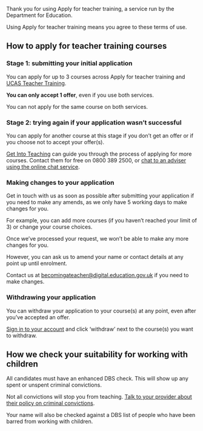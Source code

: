 Thank you for using Apply for teacher training, a service run by the Department for Education.

Using Apply for teacher training means you agree to these terms of use.

## How to apply for teacher training courses

### Stage 1: submitting your initial application

You can apply for up to 3 courses across Apply for teacher training and [UCAS Teacher Training](https://www.ucas.com/teaching-in-the-uk).

**You can only accept 1 offer**, even if you use both services.

You can not apply for the same course on both services.

### Stage 2: trying again if your application wasn’t successful

You can apply for another course at this stage if you don’t get an offer or if you choose not to accept your offer(s).

[Get Into Teaching](https://getintoteaching.education.gov.uk/get-help-and-support) can guide you through the process of applying for more courses. Contact them for free on 0800 389 2500, or [chat to an adviser using the online chat service](https://getintoteaching.education.gov.uk/lp/live-chat).

### Making changes to your application

Get in touch with us as soon as possible after submitting your application if you need to make any amends, as we only have 5 working days to make changes for you.

For example, you can add more courses (if you haven’t reached your limit of 3) or change your course choices.

Once we’ve processed your request, we won’t be able to make any more changes for you.

However, you can ask us to amend your name or contact details at any point up until enrolment.

Contact us at <becomingateacher@digital.education.gov.uk> if you need to make changes.

### Withdrawing your application

You can withdraw your application to your course(s) at any point, even after you’ve accepted an offer.

[Sign in to your account](/candidate/sign-in) and click ‘withdraw’ next to the course(s) you want to withdraw.

## How we check your suitability for working with children

All candidates must have an enhanced DBS check. This will show up any spent or unspent criminal convictions.

Not all convictions will stop you from teaching. [Talk to your provider about their policy on criminal convictions](https://www.gov.uk/exoffenders-and-employment).

Your name will also be checked against a DBS list of people who have been barred from working with children.
